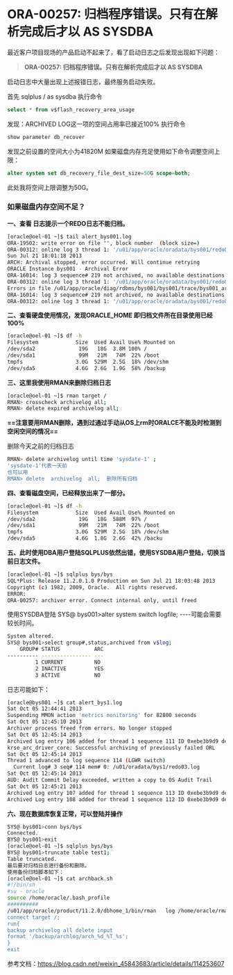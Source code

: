 # ORA-00257: 归档程序错误。只有在解析完成后才以 AS SYSDBA

最近客户项目现场的产品启动不起来了，看了启动日志之后发现出现如下问题：

> **ORA-00257: 归档程序错误。只有在解析完成后才以 AS SYSDBA** 

启动日志中大量出现上述报错日志，最终服务启动失败。

首先 sqlplus / as sysdba
执行命令

```sql
select * from v$flash_recovery_area_usage
```

发现：ARCHIVED LOG这一项的空间占用率已接近100%
执行命令

```sql
show parameter db_recover
```

发现之前设置的空间大小为41820M
如果磁盘内存充足使用如下命令调整空间上限：

```sql
alter system set db_recovery_file_dest_size=50G scope=both;
```

此处我将空间上限调整为50G。

### 如果磁盘内存空间不足？

**一、查看 日志提示一个REDO日志不能归档。**

```sh
[oracle@oel-01 ~]$ tail alert_bys001.log
ORA-19502: write error on file "", block number  (block size=)
ORA-00312: online log 3 thread 1: '/u01/app/oracle/oradata/bys001/redo03.log'
Sun Jul 21 18:01:18 2013
ARCH: Archival stopped, error occurred. Will continue retrying
ORACLE Instance bys001 - Archival Error
ORA-16014: log 3 sequence# 219 not archived, no available destinations
ORA-00312: online log 3 thread 1: '/u01/app/oracle/oradata/bys001/redo03.log'
Errors in file /u01/app/oracle/diag/rdbms/bys001/bys001/trace/bys001_arc1_6050.trc:
ORA-16014: log 3 sequence# 219 not archived, no available destinations
ORA-00312: online log 3 thread 1: '/u01/app/oracle/oradata/bys001/redo03.log'
```

**二、查看硬盘使用情况，发现ORACLE_HOME 即归档文件所在目录使用已经100%**

```sh
[oracle@oel-01 ~]$ df -h
Filesystem            Size  Used Avail Use% Mounted on
/dev/sda2              19G   18G  3.8M 100% /
/dev/sda1              99M   21M   74M  22% /boot
tmpfs                 3.0G  529M  2.5G  18% /dev/shm
/dev/sda5             4.6G  2.6G  1.9G  58% /backup
```

**三、这里我使用RMAN来删除归档日志**

```sh
[oracle@oel-01 ~]$ rman target /
RMAN> crosscheck archivelog all;
RMAN> delete expired archivelog all;
```

**==注意要用RMAN删除，遇到过通过手动从OS上rm时ORALCE不能及时检测到空闲空间的情况==**

删除今天之前的归档日志

```sh
RMAN> delete archivelog until time 'sysdate-1' ;
'sysdate-1‘代表一天前
也可以用
RMAN> delete  archivelog  all;  删除所有归档
```

**四、查看磁盘空间，已经释放出来了一部分。**

```sh
[oracle@oel-01 ~]$ df -h
Filesystem            Size  Used Avail Use% Mounted on
/dev/sda2              19G   18G  588M  97% /
/dev/sda1              99M   21M   74M  22% /boot
tmpfs                 3.0G  529M  2.5G  18% /dev/shm
/dev/sda5             4.6G  1.8G  2.6G  42% /backu
```

**五、此时使用DBA用户登陆SQLPLUS依然出错，使用SYSDBA用户登陆，切换当前日志文件。**

```sh
[oracle@oel-01 ~]$ sqlplus bys/bys
SQL*Plus: Release 11.2.0.1.0 Production on Sun Jul 21 18:03:48 2013
Copyright (c) 1982, 2009, Oracle.  All rights reserved.
ERROR:
ORA-00257: archiver error. Connect internal only, until freed
```

使用SYSDBA登陆
SYS@ bys001>alter system switch logfile; ----可能会需要较长时间。

```sh
System altered.
SYS@ bys001>select group#,status,archived from v$log;
    GROUP# STATUS           ARC
---------- ---------------- ---
         1 CURRENT          NO
         2 INACTIVE         YES
         3 ACTIVE           NO
```

日志可能如下：

```sh
[oracle@bys001 ~]$ cat alert_bys1.log
Sat Oct 05 12:44:41 2013
Suspending MMON action 'metrics monitoring' for 82800 seconds
Sat Oct 05 12:45:10 2013
Archiver process freed from errors. No longer stopped
Sat Oct 05 12:45:14 2013
Archived Log entry 106 added for thread 1 sequence 111 ID 0xebe3b9d9 dest 1:
krse_arc_driver_core: Successful archiving of previously failed ORL
Sat Oct 05 12:45:14 2013
Thread 1 advanced to log sequence 114 (LGWR switch)
  Current log# 3 seq# 114 mem# 0: /u01/oradata/bys1/redo03.log
Sat Oct 05 12:45:14 2013
AUD: Audit Commit Delay exceeded, written a copy to OS Audit Trail
Sat Oct 05 12:45:21 2013
Archived Log entry 107 added for thread 1 sequence 113 ID 0xebe3b9d9 dest 1:
Archived Log entry 108 added for thread 1 sequence 112 ID 0xebe3b9d9 dest 1:
```

**六、现在数据库恢复正常，可以登陆并操作**

```sh
SYS@ bys001>conn bys/bys
Connected.
BYS@ bys001>exit
[oracle@oel-01 ~]$ sqlplus bys/bys
BYS@ bys001>truncate table test1;
Table truncated.
最后要对归档日志进行备份和删除。
使用备份归档脚本如下：
[oracle@oel-01 ~]$ cat archback.sh
#!/bin/sh
#su - oracle
source /home/oracle/.bash_profile
##########
/u01/app/oracle/product/11.2.0/dbhome_1/bin/rman   log /home/oracle/rman-arch`date +%Y%m%d-%H%M`.log <<EOF
connect target /;
run{
backup archivelog all delete input
format '/backup/archlog/arch_%d_%T_%s';
}
exit
```

参考文档：https://blog.csdn.net/weixin_45843683/article/details/114253607
